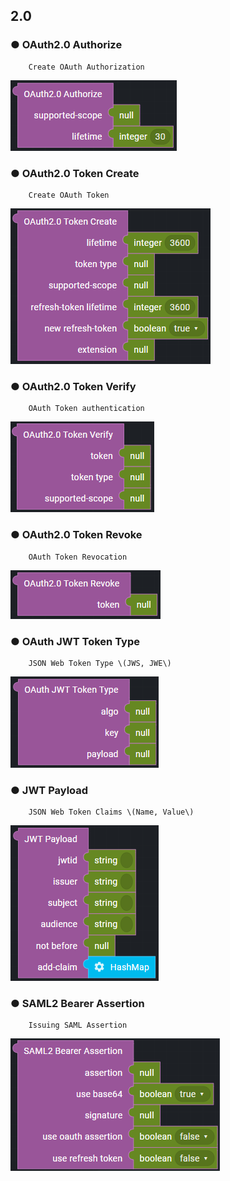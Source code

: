 ## 2.0

### ● OAuth2.0 Authorize

        Create OAuth Authorization

![](../../../../img/assets/image%20%28310%29.png)

### ● OAuth2.0 Token Create

        Create OAuth Token

![](../../../../img/assets/image%20%28275%29.png)

### ● OAuth2.0 Token Verify

        OAuth Token authentication

![](../../../../img/assets/image%20%28258%29.png)

### ● OAuth2.0 Token Revoke

        OAuth Token Revocation

![](../../../../img/assets/image%20%28248%29.png)

### ● OAuth JWT Token Type

        JSON Web Token Type \(JWS, JWE\)

![](../../../../img/assets/image%20%28227%29.png)

### ● JWT Payload

        JSON Web Token Claims \(Name, Value\)

![](../../../../img/assets/image%20%28300%29.png)

### ● SAML2 Bearer Assertion

        Issuing SAML Assertion

![](../../../../img/assets/image%20%28294%29.png)
